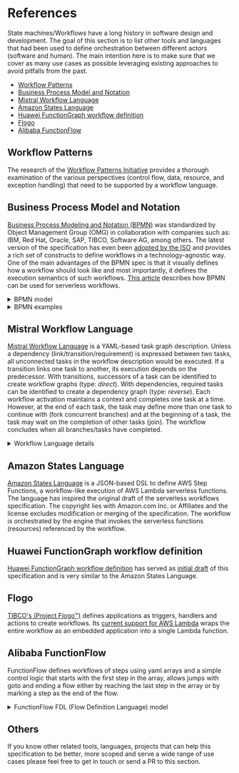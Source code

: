 # References

State machines/Workflows have a long history in software design and development. The goal of this section is to list other tools and languages that had been used to define orchestration between different actors (software and human). The main intention here is to make sure that we cover as many use cases as possible leveraging existing approaches to avoid pitfalls from the past.

- [Workflow Patterns](#Workflow-Patterns)
- [Business Process Model and Notation](#Business-Process-Model-and-Notation)
- [Mistral Workflow Language](#Mistral-Workflow-Language)
- [Amazon States Language](#Amazon-States-Language)
- [Huawei FunctionGraph workflow definition](#Huawei-FunctionGraph-workflow-definition)
- [Flogo](#Flogo)
- [Alibaba FunctionFlow](#Alibaba-FunctionFlow)

## Workflow Patterns
The research of the [Workflow Patterns Initiative](http://www.workflowpatterns.com/) provides a thorough examination of the various perspectives (control flow, data, resource, and exception handling) that need to be supported by a workflow language.

## Business Process Model and Notation

[Business Process Modeling and Notation (BPMN)](https://www.omg.org/spec/BPMN/) was standardized by Object Management Group (OMG) in collaboration with companies such as: IBM, Red Hat, Oracle, SAP, TIBCO, Software AG, among others. The latest version of the specification has even been [adopted by the ISO](https://www.iso.org/standard/62652.html) and provides a rich set of constructs to define workflows in a technology-agnostic way. One of the main advantages of the BPMN spec is that it visually defines how a workflow should look like and most importantly, it defines the execution semantics of such workflows. [This article](https://www.esentri.com/bpmn-and-serverless-workflows/) describes how BPMN can be used for serverless workflows.

<details>
  <summary>BPMN model</summary>
  
  BPMN provides the following entities to define workflows:

- Tasks: Orchestrate interactions between systems and people
- User Task
  - Service Task
  - Business Rule Task
- Events: Emitting and catching events that are relevant to a workflow instance
  - Condition Events
  - Message Event: Enable communication between different workflow instances
    - Throw
    - Catch  
  - Timer Events  
- Gateways: Enable fork/join behaviors based on certain condition
  - Exclusive
  - Parallel
  - Complex  
- Aggregation: Provide a mechanism to deal with complexity when workflows become to large to understand
  - Embedded Sub Process
  - Call Activity

The [BPMN specification](https://www.omg.org/spec/BPMN/) provides XML Schemas for defining and validating workflow definitions.
</details>

<details>
  <summary>BPMN examples</summary>

  Here are BPMN diagrams covering two examples listed in the [Serverless Workflow Specification - Use Cases](../usecases/README.md) section:

  **Loan Approval Workflow**

  ![Loan Approval Example](../media/references/loan-approval-workflow.png)

  You can find the BPMN XML which can be executed in a number of Open Source and Proprietary engines [here](../media/references/loan-approval-workflow.bpmn)

  **Travel Booking Workflow**

  ![Travel Booking Example](../media/references/travel-booking-workflow.png)

  You can find the BPMN XML which can be executed in a number of Open Source and Proprietary engines [here](../media/references/travel-booking-workflow.bpmn)
</details>

## Mistral Workflow Language

[Mistral Workflow Language](https://docs.openstack.org/mistral/latest/user/wf_lang_v2.html) is a YAML-based task graph description. Unless a dependency (link/transition/requirement) is expressed between two tasks, all unconnected tasks in the workflow description would be executed. If a transition links one task to another, its execution depends on the predecessor. With transitions, successors of a task can be identified to create workflow graphs (type: *direct*). With dependencies, required tasks can be identified to create a dependency graph (type: *reverse*). Each workflow activation maintains a context and completes one task at a time. However, at the end of each task, the task may define more than one task to continue with (fork concurrent branches) and at the beginning of a task, the task may wait on the completion of other tasks (join). The workflow concludes when all branches/tasks have completed.

<details>
  <summary>Workflow Language details</summary>
  A workflow describes a task graph, i.e. it consists of tasks that can be linked with transitions.

**Workflow:**

- type (direct or reverse)
- description
- input (required input parameters and optional default values)
- output (construct an output from the final context content)
- output-on-error (same as output but when the workflow goes into error)
- task-defaults (defaults for all tasks, unless tasks overwrites)
  - pause-before
  - wait-before
  - wait-after
  - timeout
  - retry
  - concurrency

    *direct-only*
  - on-error (list of tasks which will run if the task has completed with an error)
  - on-success (list of tasks which will run if the task has completed successfully)
  - on-complete (regardless if successful or not)

    *reverse-only*
  - requires (for reverse workflows that express requires-dependencies instead of on-xxx forward control)
- tasks (dictionary of all tasks)

**Task:**

- name
- description
- action or workflow, otherwise it's a no-op
- input (constructs action/subworkflow input parameters from the context of the task) 
- publish (decides which action/subworkflow outputs are put into the context)
- publish-on-error
- with-items (processes items of a collection, i.e. the action/workflow executes multiple times)
- keep-result (can be used to discard the action/subworkflow output)
- target (which worker should execute the task)
- pause-before
- wait-before
- wait-after
- fail-on
- timeout
- retry (with count, delay, break-on, continue-on)
- concurrency (max concurrent actions, see with-items)

</details>

## Amazon States Language

[Amazon States Language](https://states-language.net/spec.html) is a JSON-based DSL to define AWS Step Functions, a workflow-like execution of AWS Lambda serverless functions. The language has inspired the original draft of the serverless workflows specification. The copyright lies with Amazon.com Inc. or Affiliates and the license excludes modification or merging of the specification. The workflow is orchestrated by the engine that invokes the serverless functions (resources) referenced by the workflow.

## Huawei FunctionGraph workflow definition

[Huawei FunctionGraph workflow definition](https://support.huaweicloud.com/en-us/productdesc-functiongraph/functiongraph_01_0100.html) has served as [initial draft](https://github.com/cncf/wg-serverless/commit/e42aaabb2c5dd78d0bd638b5cc8be0cd771101a4#diff-bc18ddd43c9fef122edf80ec220f04bb) of this specification and is very similar to the Amazon States Language.

## Flogo

[TIBCO's (Project Flogo&trade;)](http://www.flogo.io) defines applications as triggers, handlers and actions to create workflows. Its [current support for AWS Lambda](https://tibcosoftware.github.io/flogo/labs/flogo-lambda/) wraps the entire workflow as an embedded application into a single Lambda function.

## Alibaba FunctionFlow

FunctionFlow defines workflows of steps using yaml arrays and a simple control logic that starts with the first step in the array, allows jumps with goto and ending a flow either by reaching the last step in the array or by marking a step as the end of the flow.

<details>
  <summary>FunctionFlow FDL (Flow Definition Language) model</summary>

  The language is documented [here](https://help.aliyun.com/document_detail/122492.html).
  The following entities have been extracted from [fnf examples](https://github.com/awesome-fnf).

  Each flow activation maintains a context addressable with XPath (JSONPath). The event that has triggered the execution is provided in $.input, outputs of serverless functions are available in $.local and unless outputMappings are specified, $.local is passed on.

flow:

- steps lists the steps to be executed (using goto)
- outputMappings to map the workflow output to a response

step types:

- task (invoke serverless function)
  - resourceArn that points to the function
  - inputMappings to map input data to parameters of the serverless function
  - retry to retry on errors or outcomes that retry the execution with backing-off intervals and number of attempts
  - catch to jump to a different state upon errors
- succeed (an end state)
- fail (an end state)
- wait
- pass (useful for mapping of data)
- choice
  - inputMappings
  - choices (condition + goto)
  - default
- parallel
- foreach
  - inputMappings
  - iterationMapping (to define branching)

  </details>

## Others

If you know other related tools, languages, projects that can help this specification to be better, more scoped and serve a wide range of use cases please feel free to get in touch or send a PR to this section.
